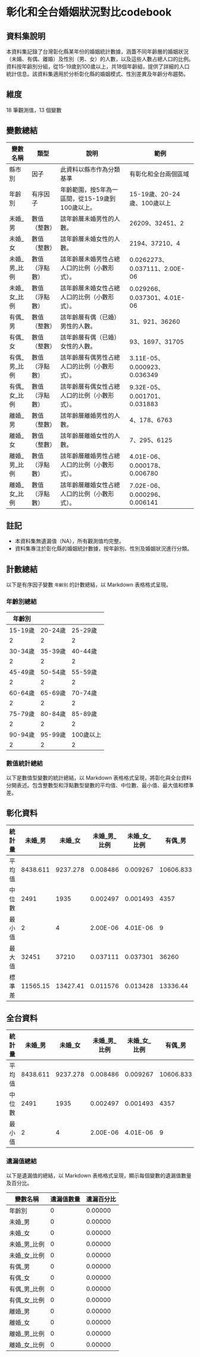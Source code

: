 # 彰化和全台婚姻狀況對比codebook

## 資料集說明

本資料集記錄了台灣彰化縣某年份的婚姻統計數據，涵蓋不同年齡層的婚姻狀況（未婚、有偶、離婚）及性別（男、女）的人數，以及這些人數占總人口的比例。資料按年齡別分組，從15-19歲到100歲以上，共18個年齡組，提供了詳細的人口統計信息。該資料集適用於分析彰化縣的婚姻模式、性別差異及年齡分布趨勢。

## 維度

18 筆觀測值，13 個變數

## 變數總結

| 變數名稱       | 類型           | 說明                                                                 | 範例                              |
|----------------|----------------|----------------------------------------------------------------------|-----------------------------------|
|縣市別          | 因子           |  此資料以縣市作為分類基準| 有彰化和全台兩個區域|
| 年齡別         | 有序因子       | 年齡範圍，按5年為一區間，從15-19歲到100歲以上。                     | 15-19歲、20-24歲、100歲以上       |
| 未婚_男        | 數值（整數）   | 該年齡層未婚男性的人數。                                             | 26209、32451、2                   |
| 未婚_女        | 數值（整數）   | 該年齡層未婚女性的人數。                                             | 2194、37210、4                    |
| 未婚_男_比例   | 數值（浮點數） | 該年齡層未婚男性占總人口的比例（小數形式）。                         | 0.0262273、0.037111、2.00E-06     |
| 未婚_女_比例   | 數值（浮點數） | 該年齡層未婚女性占總人口的比例（小數形式）。                         | 0.029266、0.037301、4.01E-06      |
| 有偶_男        | 數值（整數）   | 該年齡層有偶（已婚）男性的人數。                                     | 31、921、36260                    |
| 有偶_女        | 數值（整數）   | 該年齡層有偶（已婚）女性的人數。                                     | 93、1697、31705                   |
| 有偶_男_比例   | 數值（浮點數） | 該年齡層有偶男性占總人口的比例（小數形式）。                         | 3.11E-05、0.000923、0.036349      |
| 有偶_女_比例   | 數值（浮點數） | 該年齡層有偶女性占總人口的比例（小數形式）。                         | 9.32E-05、0.001701、0.031883      |
| 離婚_男        | 數值（整數）   | 該年齡層離婚男性的人數。                                             | 4、178、6763                      |
| 離婚_女        | 數值（整數）   | 該年齡層離婚女性的人數。                                             | 7、295、6125                      |
| 離婚_男_比例   | 數值（浮點數） | 該年齡層離婚男性占總人口的比例（小數形式）。                         | 4.01E-06、0.000178、0.006780      |
| 離婚_女_比例   | 數值（浮點數） | 該年齡層離婚女性占總人口的比例（小數形式）。                         | 7.02E-06、0.000296、0.006141      |


## 註記
- 本資料集無遺漏值（NA），所有觀測值均完整。
- 資料集專注於彰化縣的婚姻統計數據，按年齡別、性別及婚姻狀況進行分類。

## 計數總結

以下是有序因子變數 `年齡別` 的計數總結，以 Markdown 表格格式呈現。

### 年齡別總結

| 年齡別         |         |         |
|----------------|---------|---------|
| 15-19歲        | 20-24歲 | 25-29歲 |
| 2              | 2       | 2       |
| 30-34歲        | 35-39歲 | 40-44歲 |
| 2              | 2       | 2       |
| 45-49歲        | 50-54歲 | 55-59歲 |
| 2              | 2       | 2       |
| 60-64歲        | 65-69歲 | 70-74歲 |
| 2              | 2       | 2       |
| 75-79歲        | 80-84歲 | 85-89歲 |
| 2              | 2       | 2       |
| 90-94歲        | 95-99歲 | 100歲以上 |
| 2              | 2       | 2       |

### 數值統計總結

以下是數值型變數的統計總結，以 Markdown 表格格式呈現，將彰化與全台資料分開表述。包含整數型和浮點數型變數的平均值、中位數、最小值、最大值和標準差。
## 彰化資料
| 統計量         | 未婚_男   | 未婚_女   | 未婚_男_比例 | 未婚_女_比例 | 有偶_男   | 有偶_女   | 有偶_男_比例 | 有偶_女_比例 | 離婚_男  | 離婚_女  | 離婚_男_比例 | 離婚_女_比例 |
|----------------|-----------|-----------|--------------|--------------|-----------|-----------|--------------|--------------|----------|----------|--------------|--------------|
| 平均值         | 8438.611  | 9237.278  | 0.008486     | 0.009267     | 10606.833 | 9639.333  | 0.010639     | 0.009668     | 1498.333 | 1499.167 | 0.001502     | 0.001503     |
| 中位數         | 2491      | 1935      | 0.002497     | 0.001493     | 4357      | 2456      | 0.004368     | 0.002462     | 111      | 82       | 0.000111     | 8.22E-05     |
| 最小值         | 2         | 4         | 2.00E-06     | 4.01E-06     | 9         | 2         | 9.02E-06     | 2.00E-06     | 1        | 3        | 1.00E-06     | 3.01E-06     |
| 最大值         | 32451     | 37210     | 0.037111     | 0.037301     | 36260     | 31705     | 0.036349     | 0.031883     | 6763     | 6125     | 0.006780     | 0.006141     |
| 標準差         | 11565.15  | 13427.41  | 0.011576     | 0.013428     | 13336.44  | 12164.17  | 0.013361     | 0.012179     | 2117.945 | 2088.343 | 0.002123     | 0.002092     |

## 全台資料
| 統計量 | 未婚\_男 | 未婚\_女 | 未婚\_男\_比例 | 未婚\_女\_比例 | 有偶\_男 | 有偶\_女 | 有偶\_男\_比例 | 有偶\_女\_比例 | 離婚\_男 | 離婚\_女 | 離婚\_男\_比例 | 離婚\_女\_比例 |
| --- | --- | --- | --- | --- | --- | --- | --- | --- | --- | --- | --- | --- |
| 平均值 | 8438.611 | 9237.278 | 0.008486 | 0.009267 | 10606.833 | 9639.333 | 0.010639 | 0.009668 | 1498.333 | 1499.167 | 0.001502 | 0.001503 |
| 中位數 | 2491 | 1935 | 0.002497 | 0.001493 | 4357 | 2456 | 0.004368 | 0.002462 | 111 | 82 | 0.000111 | 8.22E-05 |
| 最小值 | 2 | 4 | 2.00E-06 | 4.01E-06 | 9 | 2 | 9.02E-06 | 2.00E-06 | 1 | 3 | 1.00E-06 | corretta |

### 遺漏值總結

以下是遺漏值的總結，以 Markdown 表格格式呈現，顯示每個變數的遺漏值數量及百分比。

| 變數名稱       | 遺漏值數量 | 遺漏百分比 |
|----------------|------------|------------|
| 年齡別         | 0          | 0.00000    |
| 未婚_男        | 0          | 0.00000    |
| 未婚_女        | 0          | 0.00000    |
| 未婚_男_比例   | 0          | 0.00000    |
| 未婚_女_比例   | 0          | 0.00000    |
| 有偶_男        | 0          | 0.00000    |
| 有偶_女        | 0          | 0.00000    |
| 有偶_男_比例   | 0          | 0.00000    |
| 有偶_女_比例   | 0          | 0.00000    |
| 離婚_男        | 0          | 0.00000    |
| 離婚_女        | 0          | 0.00000    |
| 離婚_男_比例   | 0          | 0.00000    |
| 離婚_女_比例   | 0          | 0.00000    |

